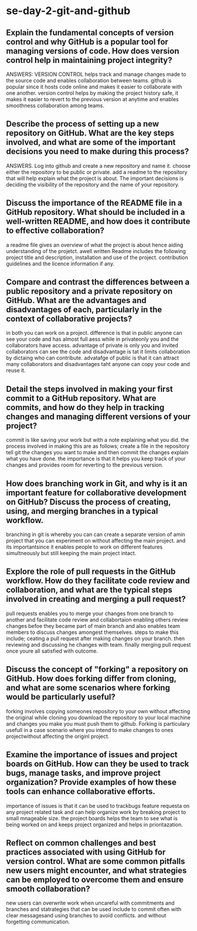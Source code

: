 # se-day-2-git-and-github
## Explain the fundamental concepts of version control and why GitHub is a popular tool for managing versions of code. How does version control help in maintaining project integrity?
 ANSWERS: VERSION CONTROL helps track and manage changes made to the source code and enables collaboration between teams.
 github is popular since it hosts code online and makes it easier to collaborate with one another.
 version control helps by making the project history safe, it makes it easier to revert to the previous version at anytime and enables smoothness collaboration among teams.

## Describe the process of setting up a new repository on GitHub. What are the key steps involved, and what are some of the important decisions you need to make during this process?
ANSWERS. Log into github and create a new repository and name it.
choose either the repository to be public or private.
add a readme to the repository that will help explain what the project is about.
The important decisions is deciding the visibility of the repository and the name of your repository.


## Discuss the importance of the README file in a GitHub repository. What should be included in a well-written README, and how does it contribute to effective collaboration?
a readme file gives an overview of what the project is about hence aiding understanding of the projetct.
awell written Readme includes the following project title and description, installation and use of the project.
contribution guidelines and the licence information if any.


## Compare and contrast the differences between a public repository and a private repository on GitHub. What are the advantages and disadvantages of each, particularly in the context of collaborative projects?
in both you can work on a project.
difference is that in public anyone can see your code and has almost full aess while in privateonly you and the collaborators have access.
advantage of private is only you and invited collaborators can see the code and disadvantage is tat it limits collaboration by dictaing who can contribute.
advatafge of public is that it can attract many collaborators and disadvantages taht anyone can copy your code and reuse it.

## Detail the steps involved in making your first commit to a GitHub repository. What are commits, and how do they help in tracking changes and managing different versions of your project?
commit is like saving your work but with a note explaining what you did. the process involved in making this are as follows; create a file in the repository
tell git the changes you want to make and then commit the changes explain what you have done.
the importance is that it helps you keep track of your changes and provides room for reverting to the previous version.


## How does branching work in Git, and why is it an important feature for collaborative development on GitHub? Discuss the process of creating, using, and merging branches in a typical workflow.
 branching in git is whereby you can can create a separate version of amin project that you can experiment on without affecting the main project. and its importantsince it enables people to work on different features simultneously but still keeping the main project intact.

 
## Explore the role of pull requests in the GitHub workflow. How do they facilitate code review and collaboration, and what are the typical steps involved in creating and merging a pull request?
pull requests enables you to merge your changes from one branch to another and facilitate code review and collabortaion enabling others review changes befoe they became part of main branch and also enables team members to discuss changes amongest themselves.
steps to make this include;
ceating a pull request after making changes on your branch.
then reviewing and discussing he changes with team.
finally merging pull request once youre all satisfied with outcome.

## Discuss the concept of "forking" a repository on GitHub. How does forking differ from cloning, and what are some scenarios where forking would be particularly useful?
forking involves copying someones repository to your own without affecting the original while cloning you download the repository to your local machine and changes you make you must push them to  github.
Forking is particulary usefull in a case scenario where you intend to make changes to ones projectwithout affecting the originl project.


## Examine the importance of issues and project boards on GitHub. How can they be used to track bugs, manage tasks, and improve project organization? Provide examples of how these tools can enhance collaborative efforts.
importance of issues is that it can be used to trackbugs feature requesta on any project related task and can help organize work by breaking project to small mnageable size. the project boards helps the team to see what is being worked on and keeps project organized and helps in prioritazation.

## Reflect on common challenges and best practices associated with using GitHub for version control. What are some common pitfalls new users might encounter, and what strategies can be employed to overcome them and ensure smooth collaboration?
new users can overwrite work when uncareful with commitments and branches and statrategies that can be used include to commit often with clear messagesand using branches to avoid conflicts. and without forgetting communication.
